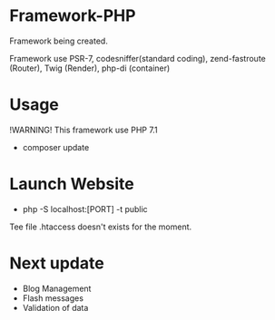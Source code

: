 # Framework-PHP
Framework being created.

Framework use PSR-7, codesniffer(standard coding), zend-fastroute (Router), Twig (Render), php-di (container)

# Usage

!WARNING! This framework use PHP 7.1

- composer update

# Launch Website

- php -S localhost:[PORT] -t public

Tee file .htaccess doesn't exists for the moment.

# Next update

- Blog Management
- Flash messages
- Validation of data
